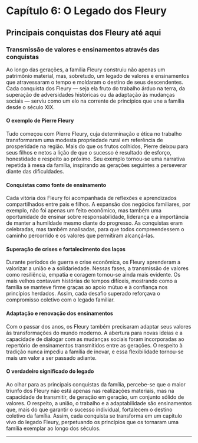 
# Capítulo 6: O Legado dos Fleury

## Principais conquistas dos Fleury até aqui

### Transmissão de valores e ensinamentos através das conquistas

Ao longo das gerações, a família Fleury construiu não apenas um patrimônio material, mas, sobretudo, um legado de valores e ensinamentos que atravessaram o tempo e moldaram o destino de seus descendentes. Cada conquista dos Fleury — seja ela fruto do trabalho árduo na terra, da superação de adversidades históricas ou da adaptação às mudanças sociais — serviu como um elo na corrente de princípios que une a família desde o século XIX.

#### O exemplo de Pierre Fleury

Tudo começou com Pierre Fleury, cuja determinação e ética no trabalho transformaram uma modesta propriedade rural em referência de prosperidade na região. Mais do que os frutos colhidos, Pierre deixou para seus filhos e netos a lição de que o sucesso é resultado de esforço, honestidade e respeito ao próximo. Seu exemplo tornou-se uma narrativa repetida à mesa da família, inspirando as gerações seguintes a perseverar diante das dificuldades.

#### Conquistas como fonte de ensinamento

Cada vitória dos Fleury foi acompanhada de reflexões e aprendizados compartilhados entre pais e filhos. A expansão dos negócios familiares, por exemplo, não foi apenas um feito econômico, mas também uma oportunidade de ensinar sobre responsabilidade, liderança e a importância de manter a humildade mesmo diante do progresso. As conquistas eram celebradas, mas também analisadas, para que todos compreendessem o caminho percorrido e os valores que permitiram alcançá-las.

#### Superação de crises e fortalecimento dos laços

Durante períodos de guerra e crise econômica, os Fleury aprenderam a valorizar a união e a solidariedade. Nessas fases, a transmissão de valores como resiliência, empatia e coragem tornou-se ainda mais evidente. Os mais velhos contavam histórias de tempos difíceis, mostrando como a família se manteve firme graças ao apoio mútuo e à confiança nos princípios herdados. Assim, cada desafio superado reforçava o compromisso coletivo com o legado familiar.

#### Adaptação e renovação dos ensinamentos

Com o passar dos anos, os Fleury também precisaram adaptar seus valores às transformações do mundo moderno. A abertura para novas ideias e a capacidade de dialogar com as mudanças sociais foram incorporadas ao repertório de ensinamentos transmitidos entre as gerações. O respeito à tradição nunca impediu a família de inovar, e essa flexibilidade tornou-se mais um valor a ser passado adiante.

#### O verdadeiro significado do legado

Ao olhar para as principais conquistas da família, percebe-se que o maior triunfo dos Fleury não está apenas nas realizações materiais, mas na capacidade de transmitir, de geração em geração, um conjunto sólido de valores. O respeito, a união, o trabalho e a adaptabilidade são ensinamentos que, mais do que garantir o sucesso individual, fortalecem o destino coletivo da família. Assim, cada conquista se transforma em um capítulo vivo do legado Fleury, perpetuando os princípios que os tornaram uma família exemplar ao longo dos séculos.

---
```